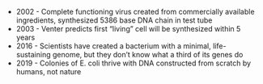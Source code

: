 - 2002 - Complete functioning virus created from commercially available ingredients, synthesized 5386 base DNA chain in test tube
- 2003 - Venter predicts first “living” cell will be synthesized within 5 years
- 2016 - Scientists have created a bacterium with a minimal, life-sustaining genome, but they don’t know what a third of its genes do
- 2019 - Colonies of E. coli thrive with DNA constructed from scratch by humans, not nature